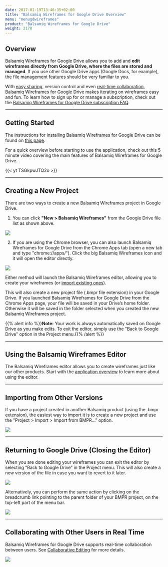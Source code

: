 ```yaml
---
date: 2017-01-19T13:46:35+02:00
title: "Balsamiq Wireframes for Google Drive Overview"
menu: "menugdwireframes"
product: "Balsamiq Wireframes for Google Drive"
weight: 2170
---
```


## Overview

Balsamiq Wireframes for Google Drive allows you to add and **edit wireframes directly from Google Drive, where the files are stored and managed**. If you use other Google Drive apps (Google Docs, for example), the file management features should be very familiar to you.

With [easy sharing](../drive-files/#sharing-via-google-drive), version control and even [real-time collaboration](../collaborating/), Balsamiq Wireframes for Google Drive makes iterating on wireframes easy and fun. To learn how to sign up for or manage a subscription, check out the [Balsamiq Wireframes for Google Drive subscription FAQ](https://support.balsamiq.com/sales/gdrivesubscription/).

* * *

## Getting Started

The instructions for installing Balsamiq Wireframes for Google Drive can be found on [this page](../installing/).

For a quick overview before starting to use the application, check out this 5 minute video covering the main features of Balsamiq Wireframes for Google Drive.

{{< yt TSGkpwJTQ2o >}}

* * *

## Creating a New Project

There are two ways to create a new Balsamiq Wireframes project in Google Drive.

1.  You can click **"New > Balsamiq Wireframes"** from the Google Drive file list as shown above.

![](//media.balsamiq.com/img/support/docs/gdrive/wireframes/createmenu.png)

2.  If you are using the Chrome browser, you can also launch Balsamiq Wireframes for Google Drive from the Chrome Apps tab (open a new tab and type "chrome://apps/"). Click the big Balsamiq Wireframes icon and it will open the editor directly.

![](//media.balsamiq.com/img/support/docs/gdrive/wireframes/chromeapps.png)

​Either method will launch the Balsamiq Wireframes editor, allowing you to create your wireframes (or [import existing ones](#importing-from-other-versions)).

This will also create a new project file (.bmpr file extension) in your Google Drive. If you launched Balsamiq Wireframes for Google Drive from the Chrome Apps page, your file will be saved in your Drive’s home folder. Otherwise it will be saved in the folder selected when you created the new Balsamiq Wireframes project.

{{% alert info %}}**Note:** Your work is always automatically saved on Google Drive as you make edits. To exit the editor, simply use the "Back to Google Drive" option in the Project menu.{{% /alert %}}

* * *

## Using the Balsamiq Wireframes Editor

The Balsamiq Wireframes editor allows you to create wireframes just like our other products. Start with the [application overview](../overview/) to learn more about using the editor.

* * *

## Importing from Other Versions

If you have a project created in another Balsamiq product (using the .bmpr extension), the easiest way to import it is to create a new project and use the "Project > Import > Import from BMPR..." option.

![](//media.balsamiq.com/img/support/docs/gdrive/wireframes/import-bmpr.png)

* * *

## Returning to Google Drive (Closing the Editor)

When you are done editing your wireframes you can exit the editor by selecting “Back to Google Drive” in the Project menu. This will also create a new version of the file in case you want to revert to it later.

![](//media.balsamiq.com/img/support/docs/gdrive/wireframes/back-to-gdrive.png)

Alternatively, you can perform the same action by clicking on the breadcrumb link pointing to the parent folder of your BMPR project, on the top-left part of the menu bar.

![](//media.balsamiq.com/img/support/docs/gdrive/wireframes/back-to-gdrive-2.png)

* * *

## Collaborating with Other Users in Real Time

Balsamiq Wireframes for Google Drive supports real-time collaboration between users. See [Collaborative Editing](../collaborating/) for more details.

![](//media.balsamiq.com/img/support/docs/cloud/rtc.png)
